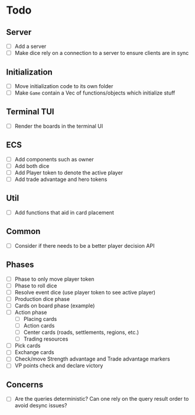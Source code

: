 # Todo

## Server

- [ ] Add a server
- [ ] Make dice rely on a connection to a server to ensure clients are in sync

## Initialization

- [ ] Move initialization code to its own folder
- [ ] Make `Game` contain a Vec of functions/objects which initialize stuff

## Terminal TUI

- [ ] Render the boards in the terminal UI

## ECS

- [ ] Add components such as owner
- [ ] Add both dice
- [ ] Add Player token to denote the active player
- [ ] Add trade advantage and hero tokens

## Util

- [ ] Add functions that aid in card placement

## Common

- [ ] Consider if there needs to be a better player decision API

## Phases

- [ ] Phase to only move player token
- [ ] Phase to roll dice
- [ ] Resolve event dice (use player token to see active player)
- [ ] Production dice phase
- [ ] Cards on board phase (example)
- [ ] Action phase
  - [ ] Placing cards
  - [ ] Action cards
  - [ ] Center cards (roads, settlements, regions, etc.)
  - [ ] Trading resources
- [ ] Pick cards
- [ ] Exchange cards
- [ ] Check/move Strength advantage and Trade advantage markers
- [ ] VP points check and declare victory

## Concerns

- [ ] Are the queries deterministic? Can one rely on the query result order to avoid desync issues?
